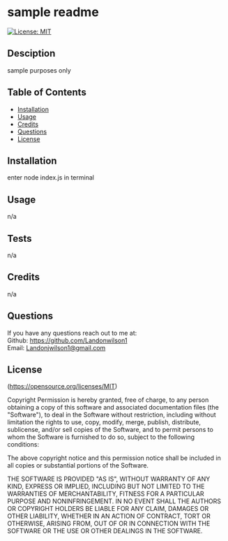 # sample readme 

  [![License: MIT](https://img.shields.io/badge/License-MIT-yellow.svg)](https://opensource.org/licenses/MIT)

  ## Desciption 
  sample purposes only

  ## Table of Contents
  - [Installation](#installation)
  - [Usage](#usage)
  - [Credits](#contributing)
  - [Questions](#questions)
  - [License](#License)

  ## Installation 
  enter node index.js in terminal

  ## Usage 
  n/a

  ## Tests 
  n/a

  ## Credits 
  n/a

  ## Questions 
  If you have any questions reach out to me at: </br>
  Github: https://github.com/Landonwilson1 </br>
  Email: Landonjwilson1@gmail.com
  
  ## License
  (https://opensource.org/licenses/MIT)
  
Copyright <YEAR> <COPYRIGHT HOLDER>
Permission is hereby granted, free of charge, to any person obtaining a copy of this software and associated documentation files (the "Software"), to deal in the Software without restriction, including without limitation the rights to use, copy, modify, merge, publish, distribute, sublicense, and/or sell copies of the Software, and to permit persons to whom the Software is furnished to do so, subject to the following conditions:
              
The above copyright notice and this permission notice shall be included in all copies or substantial portions of the Software.
              
THE SOFTWARE IS PROVIDED "AS IS", WITHOUT WARRANTY OF ANY KIND, EXPRESS OR IMPLIED, INCLUDING BUT NOT LIMITED TO THE WARRANTIES OF MERCHANTABILITY, FITNESS FOR A PARTICULAR PURPOSE AND NONINFRINGEMENT. IN NO EVENT SHALL THE AUTHORS OR COPYRIGHT HOLDERS BE LIABLE FOR ANY CLAIM, DAMAGES OR OTHER LIABILITY, WHETHER IN AN ACTION OF CONTRACT, TORT OR OTHERWISE, ARISING FROM, OUT OF OR IN CONNECTION WITH THE SOFTWARE OR THE USE OR OTHER DEALINGS IN THE SOFTWARE.
